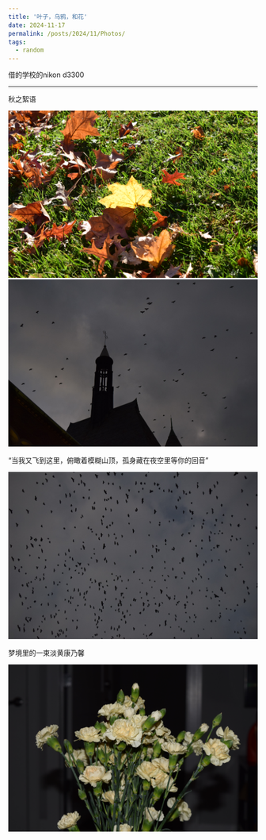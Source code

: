 ```yaml
---
title: '叶子，乌鸦，和花'
date: 2024-11-17
permalink: /posts/2024/11/Photos/
tags:
  - random
---
```

借的学校的nikon d3300

---

秋之絮语

<img src="/images/3.JPG" alt="树叶" width = 700> 

<img src="/images/DSC_0025.JPG" alt="乌鸦1" width = 700> 

“当我又飞到这里，俯瞰着模糊山顶，孤身藏在夜空里等你的回音”

<img src="/images/DSC_0021.JPG" alt="乌鸦2" width = 700> 

梦境里的一束淡黄康乃馨

<img src="/images/DSC_0004.JPG" alt="康乃馨" width = 700> 
